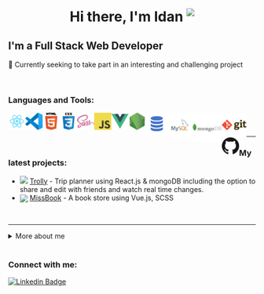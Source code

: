 <h1 align="center" > Hi there, I'm Idan <img align="top" height="50" src="https://media.giphy.com/media/JoPURpweVqjVP7jl8N/giphy.gif"></h1>

## I'm a Full Stack Web Developer

🌱 Currently seeking to take part in an interesting and challenging project

<br/>

### Languages and Tools:

<img align="left" alt="React" width="35px" src="https://raw.githubusercontent.com/github/explore/80688e429a7d4ef2fca1e82350fe8e3517d3494d/topics/react/react.png" />

<img align="left" alt="Visual Studio Code" width="35px" src="https://raw.githubusercontent.com/github/explore/80688e429a7d4ef2fca1e82350fe8e3517d3494d/topics/visual-studio-code/visual-studio-code.png" />
<img align="left" alt="HTML5" width="35px" src="https://raw.githubusercontent.com/github/explore/80688e429a7d4ef2fca1e82350fe8e3517d3494d/topics/html/html.png" />
<img align="left" alt="CSS3" width="35px" src="https://raw.githubusercontent.com/github/explore/80688e429a7d4ef2fca1e82350fe8e3517d3494d/topics/css/css.png" />
<img align="left" alt="Sass" width="35px" src="https://raw.githubusercontent.com/github/explore/80688e429a7d4ef2fca1e82350fe8e3517d3494d/topics/sass/sass.png" />
<img align="left" alt="JavaScript" width="35px" src="https://raw.githubusercontent.com/github/explore/80688e429a7d4ef2fca1e82350fe8e3517d3494d/topics/javascript/javascript.png" />

<img align="left" alt="Vue" width="35px" src="https://raw.githubusercontent.com/github/explore/80688e429a7d4ef2fca1e82350fe8e3517d3494d/topics/vue/vue.png" />
<img align="left" alt="Node.js" width="35px" src="https://raw.githubusercontent.com/github/explore/80688e429a7d4ef2fca1e82350fe8e3517d3494d/topics/nodejs/nodejs.png" />
<img align="left" alt="SQL" width="45px" src="https://raw.githubusercontent.com/github/explore/80688e429a7d4ef2fca1e82350fe8e3517d3494d/topics/sql/sql.png" />
<img align="left" alt="MySQL" width="50px" src="https://raw.githubusercontent.com/github/explore/80688e429a7d4ef2fca1e82350fe8e3517d3494d/topics/mysql/mysql.png" />
<img align="left" alt="MongoDB" width="60px" src="https://raw.githubusercontent.com/github/explore/80688e429a7d4ef2fca1e82350fe8e3517d3494d/topics/mongodb/mongodb.png" />
<img align="left" alt="Git" width="50px" src="https://raw.githubusercontent.com/github/explore/80688e429a7d4ef2fca1e82350fe8e3517d3494d/topics/git/git.png" />
<img align="left" alt="GitHub" width="35px" src="https://raw.githubusercontent.com/github/explore/78df643247d429f6cc873026c0622819ad797942/topics/github/github.png" />

 <br /> 
 <br />

---

### My latest projects:

- <img src="https://image.freepik.com/free-vector/travel-items-book-icon_24640-34703.jpg" width="30px"> [Trolly][trolly] - Trip planner using React.js & mongoDB including the option to share and edit with friends and watch real time changes.
- <img width="35px" align="center" src="https://image.freepik.com/free-vector/pile-student-books-icon-illustration-white-background_134830-290.jpg" /> [MissBook][books] - A book store using Vue.js, SCSS
<!-- - <img width="25px" align="top" src="https://lilalu-shop.com/media/image/35/9c/a5/lilalu-quietscheente-gelb-yellow-rubber-duck-HL.png"> [Catazon][catazon] - A toy store using React.js & mongoDB including chat and login/sign up page -->

<br />

---

<details>
 <summary>More about me </summary>

- <img height="40px" align="center" src="https://icons-for-free.com/iconfiles/png/512/graduation+learn+school+student+study+icon-1320166023174441095.png"/> B.A in Psychology & Education

- <img height="30px" align="center" src="https://res.cloudinary.com/idanrozen/image/upload/v1606301900/camera_hqllxj.png"/> Photography enthusiast

</details>

 <br /> 
 
### Connect with me:

[![Linkedin Badge](https://img.shields.io/badge/-Idan_Rozen-blue?style=for-the-badge&logo=linkedin&logoColor=white&link=https://www.linkedin.com/in/idan-rozen)][linkedin]

[linkedin]: https://www.linkedin.com/in/idan-rozen/
[books]: https://idanrozen103.github.io/MissBooks_Vue/#/
[catazon]: https://catazon.herokuapp.com/#/
[trolly]: https://trolly.onrender.com/#/
